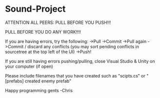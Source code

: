 # Sound-Project
ATTENTION ALL PEERS: PULL BEFORE YOU PUSH!!!

PULL BEFORE
YOU DO
ANY WORK!!!!

If you are having errors, try the following:
->Pull
->Commit
->Pull again
->Commit / discard any conflicts (you may sort pending conflicts in sourcetree at the top left of the UI)
->Push!

If you are still having errors pushing/pulling, close Visual Studio & Unity on your computer (if open)

Please include filenames that you have created such as "scipts.cs" or "[prefabs] created enemy prefab"

Happy programming gents
-Chris
